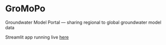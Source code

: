 # GroMoPo
Groundwater Model Portal — sharing regional to global groundwater model data

Streamlit app running live [here](https://share.streamlit.io/juancastilla/gromopo/main/streamlit/GroMoPo_app.py)
